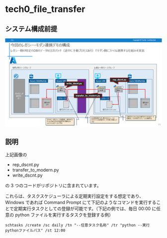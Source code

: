 # tech0_file_transfer

## システム構成前提

![イメージ](./image.png "イメージ")

## 説明

上記画像の

- rep_dscnt.py
- transfer_to_modern.py
- write_dscnt.py

の 3 つのコードがリポジトリに含まれています。

これらは、タスクスケジューラによる定期実行設定をする想定であり、Windows であれば Command Prompt にて下記のようなコマンドを実行することで定期実行タスクとしての登録が可能です。（下記の例では、毎日 00:00 に任意の python ファイルを実行するタスクを登録する例）

```
schtasks /create /sc daily /tn "--任意タスク名称" /tr "python --実行pythonファイルパス" /st 12:00
```
